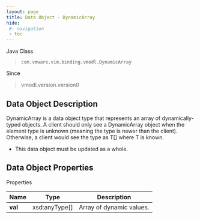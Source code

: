 ```yaml
---
layout: page
title: Data Object - DynamicArray
hide:
 #- navigation
 - toc
---
```






Java Class  
> `com.vmware.vim.binding.vmodl.DynamicArray`

Since  
> vmodl.version.version0


## Data Object Description 

DynamicArray is a data object type that represents an array of dynamically-typed objects. A client should only see a DynamicArray object when the element type is unknown (meaning the type is newer than the client). Otherwise, a client would see the type as T[] where T is known. 

  * This data object must be updated as a whole.



## Data Object Properties

Properties

Name |  Type |  Description   
---|---|---  
**val**|  xsd:anyType[]|  Array of dynamic values.   
  
  
  
   
  
  
